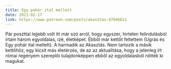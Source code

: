 ```yaml
---
title: Egy pohár ital mellett
date: 2021-02-17
link: https://www.patreon.com/posts/akasztas-47666611
---
```

Pár poszttal lejjebb volt itt már szó arról, hogy egyszer, hirtelen felindulásból írtam három egyoldalas, izé, életképet. Ebből már kettőt feltettem (Ugrás és Egy pohár ital mellett). A harmadik az Akasztás. Nem tartozik a másik kettőhöz, egy kicsit más életérzés, de az az aktualitása, hogy a jelenleg írt római regényem szereplői tulajdonképpen ebből az egyoldalasból nőtték ki magukat.
